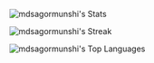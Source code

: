 ![mdsagormunshi's Stats](https://github-readme-stats.vercel.app/api?username=mdsagormunshi&theme=vue-dark&show_icons=true&hide_border=true&count_private=true)

![mdsagormunshi's Streak](https://github-readme-streak-stats.herokuapp.com/?user=mdsagormunshi&theme=vue-dark&hide_border=true)

![mdsagormunshi's Top Languages](https://github-readme-stats.vercel.app/api/top-langs/?username=mdsagormunshi&theme=vue-dark&show_icons=true&hide_border=true&layout=compact)
